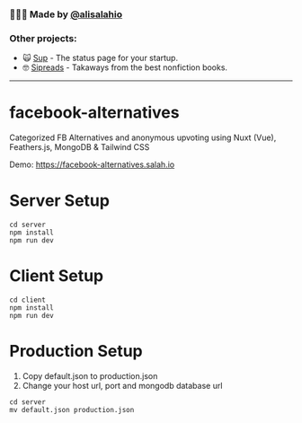 ### 🙋🏻‍♂️ Made by [@alisalahio](https://twitter.com/alisalahio)  

### Other projects:
- 🙀 [Sup](https://supstatus.com) - The status page for your startup.
- 🤓 [Sipreads](https://sipreads.com) - Takaways from the best nonfiction books.
--- 


# facebook-alternatives
Categorized FB Alternatives and anonymous upvoting using Nuxt (Vue), Feathers.js, MongoDB & Tailwind CSS

Demo: https://facebook-alternatives.salah.io

# Server Setup

~~~~
cd server
npm install
npm run dev
~~~~

# Client Setup

~~~~
cd client
npm install
npm run dev
~~~~

# Production Setup

1. Copy default.json to production.json
2. Change your host url, port and mongodb database url

~~~~
cd server
mv default.json production.json
~~~~


